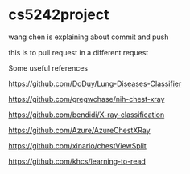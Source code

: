 # cs5242project

wang chen is explaining about commit and push


this is to pull request in a different request


Some useful references


https://github.com/DoDuy/Lung-Diseases-Classifier

https://github.com/gregwchase/nih-chest-xray

https://github.com/bendidi/X-ray-classification

https://github.com/Azure/AzureChestXRay

https://github.com/xinario/chestViewSplit

https://github.com/khcs/learning-to-read
